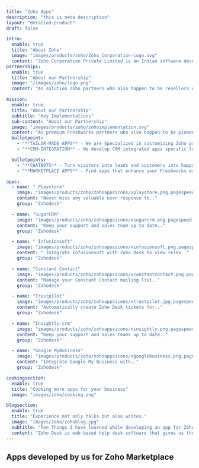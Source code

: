```yaml
---
title: "Zoho Apps"
description: "this is meta description"
layout: "detailed-product"
draft: false

intro:
  enable: true
  title: "About Zoho"
  image: "images/products/zoho/Zoho_Corporation-Logo.svg"
  content: "Zoho Corporation Private Limited is an Indian software development company. The organisation focuses on web-based business tools and information technology, including an office tools suite, Internet of things management platform, and a suite of IT management software."
partnerships:
  enable: true
  title: "About our Partnership"
  image: "/images/zoho/logo.png"
  content: "As solution Zoho partners who also happen to be resellers of their prodcuts we enjoy the challenge of delivering solutions to an assortment of requirement domains. We are now beaming to be your best choice for Zoho based custom development or marketplace extensions. Catch a glimpse of our portfolio."

mission:
  enable: true
  title: "About our Partnership"
  subtitle: "Key Implementations"
  sub-content: "About our Partnership"
  image: "images/products/zoho/zohoimplementation.svg"
  content: "As premium Freshworks partners who also happen to be pioneers in their partners program, we enjoy the challenge of delivering solutions to an assortment of requirement domains. We are now beaming to be your best choice for Freshworks based custom development or marketplace plug-ins. Catch a glimpse of our portfolio."
  bulletpoint:
    - "**TAILOR-MADE APPS** - We are Specialized in customizing Zoho product THE WAY YOU SEE FIT. We deliver tailored features to your specific business needs."
    - "**CRM-INTEGRATION** - We develop CRM integrated apps specific to client needs.All our apps developed through this partnership communicate through Zoho API and data."

  bulletpoints:
    - "**CHATBOTS** - Turn visitors into leads and customers into happy, engaged users. We develop both decision tree and AI-driven chatbots."
    - "**MARKETPLACE APPS** - Find apps that enhance your Freshworks experience. We develop and publish apps on the Freshworks marketplace that collaborates between multiple systems."

apps:
  - name: " Playstore"
    image: "images/products/zoho/zohoappsicons/xplaystore.png.pagespeed.svg"
    content: "Never miss any valuable user response to.."
    group: "Zohodesk"

  - name: "SugarCRM"
    image: "images/products/zoho/zohoappsicons/xsugarcrm.png.pagespeed.svg"
    content: "Keep your support and sales team up to date.."
    group: "Zohodesk"

  - name: " Infusionsoft"
    image: "images/products/zoho/zohoappsicons/xinfusionsoft.png.pagespeed.svg"
    content: " Integrate Infusionsoft with Zoho Desk to view relev.."
    group: "Zohodesk"

  - name: "Constant Contact"
    image: "images/products/zoho/zohoappsicons/xconstantcontact.png.pagespeed.svg"
    content: "Manage your Constant Contact mailing list.."
    group: "Zohodesk"

  - name: "Trustpilot"
    image: "images/products/zoho/zohoappsicons/xtrustpilot.jpg.pagespeed.svg"
    content: "Automatically create Zoho Desk tickets for.."
    group: "Zohodesk"

  - name: "Insightly-crm"
    image: "images/products/zoho/zohoappsicons/xinsightly.png.pagespeed.svg"
    content: "Keep your support and sales teams up to date.."
    group: "Zohodesk"

  - name: "Google MyBusiness"
    image: "images/products/zoho/zohoappsicons/xgooglebusiness.png.pagespeed.svg"
    content: "Integrate Google My Business with.."
    group: "Zohodesk"

cookingsection:
  enable: true
  title: "Cooking more apps for your business"
  image: "images/zoho/cooking.png"

blogsection:
  enable: true
  title: "Experience not only talks but also writes."
  image: "images/zoho/zohoblog.jpg"
  subtitle: "Ten Things I have learned while developing an app for Zoho Desk"
  content: "Zoho Desk is web-based help desk software that gives us the ability to manage our customer support activities efficiently. Zoho Desk allows us to assign, track an..."
---
```


## Apps developed **by us for Zoho Marketplace**

